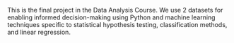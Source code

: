 This is the final project in the Data Analysis Course. We use 2 datasets for enabling informed decision-making using‬ 
Python and machine learning techniques specific to statistical hypothesis testing,‬ classification methods, and linear regression. 
